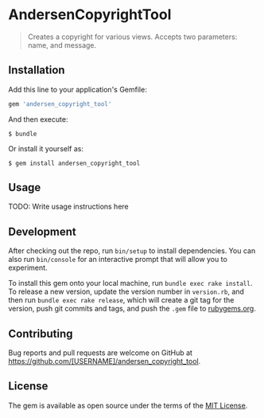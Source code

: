 # AndersenCopyrightTool

> Creates a copyright for various views. Accepts two parameters: name, and message.
## Installation

Add this line to your application's Gemfile:

```ruby
gem 'andersen_copyright_tool'
```

And then execute:

    $ bundle

Or install it yourself as:

    $ gem install andersen_copyright_tool

## Usage

TODO: Write usage instructions here

## Development

After checking out the repo, run `bin/setup` to install dependencies. You can also run `bin/console` for an interactive prompt that will allow you to experiment.

To install this gem onto your local machine, run `bundle exec rake install`. To release a new version, update the version number in `version.rb`, and then run `bundle exec rake release`, which will create a git tag for the version, push git commits and tags, and push the `.gem` file to [rubygems.org](https://rubygems.org).

## Contributing

Bug reports and pull requests are welcome on GitHub at https://github.com/[USERNAME]/andersen_copyright_tool.


## License

The gem is available as open source under the terms of the [MIT License](http://opensource.org/licenses/MIT).

